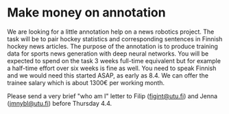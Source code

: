 # Make money on annotation

We are looking for a little annotation help on a news robotics project. The task will be to pair hockey statistics and corresponding sentences in Finnish hockey news articles. The purpose of the annotation is to produce training data for sports news generation with deep neural networks. You will be expected to spend on the task 3 weeks full-time equivalent but for example a half-time effort over six weeks is fine as well. You need to speak Finnish and we would need this started ASAP, as early as 8.4. We can offer the trainee salary which is about 1300€ per working month.

Please send a very brief "who am I" letter to Filip (figint@utu.fi) and Jenna (jmnybl@utu.fi) before Thursday 4.4.
